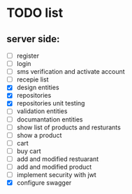 # TODO list

## server side:

- [ ] register
- [ ] login
- [ ] sms verification and activate account
- [ ] recepie list
- [X] design entities
- [X] repositories
- [X] repositories unit testing
- [ ] validation entities
- [ ] documantation entities
- [ ] show list of products and resturants
- [ ] show a product
- [ ] cart
- [ ] buy cart
- [ ] add and modified restuarant
- [ ] add and modified product
- [ ] implement security with jwt
- [X] configure swagger
